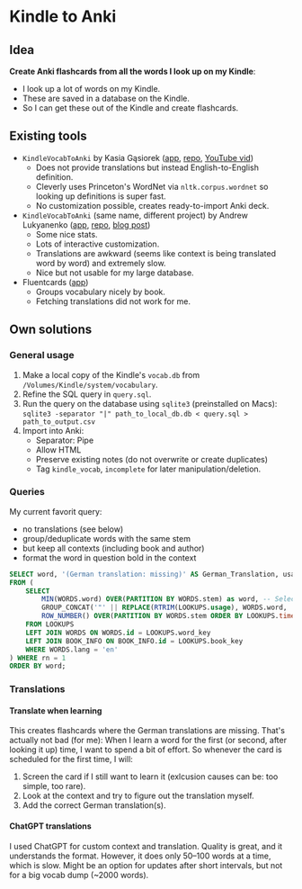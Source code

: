 # Kindle to Anki

## Idea

__Create Anki flashcards from all the words I look up on my Kindle__:
- I look up a lot of words on my Kindle.
- These are saved in a database on the Kindle.
- So I can get these out of the Kindle and create flashcards.

## Existing tools

- `KindleVocabToAnki` by Kasia Gąsiorek ([app](https://kindle-vocab-to-anki.vercel.app/), [repo](https://github.com/hebiscus/KindleVocabToAnki), [YouTube vid](https://www.youtube.com/watch?v=oYFIydvBSEk))
    - Does not provide translations but instead English-to-English definition.
    - Cleverly uses Princeton's WordNet via `nltk.corpus.wordnet` so looking up definitions is super fast.
    - No customization possible, creates ready-to-import Anki deck.
- `KindleVocabToAnki` (same name, different project) by Andrew Lukyanenko ([app](https://kindlevocabtoanki.streamlit.app/), [repo](https://github.com/Erlemar/KindleVocabToAnki), [blog post](https://artgor.medium.com/kindlevocabtoanki-app-importing-words-from-your-kindle-to-anki-for-language-learning-40e062bfc04e))
    - Some nice stats.
    - Lots of interactive customization.
    - Translations are awkward (seems like context is being translated word by word) and extremely slow.
    - Nice but not usable for my large database.
- Fluentcards ([app](https://fluentcards.com/kindle))
    - Groups vocabulary nicely by book.
    - Fetching translations did not work for me.

## Own solutions

### General usage

1. Make a local copy of the Kindle's `vocab.db` from `/Volumes/Kindle/system/vocabulary`.
2. Refine the SQL query in `query.sql`.
3. Run the query on the database using `sqlite3` (preinstalled on Macs): `sqlite3 -separator "|" path_to_local_db.db < query.sql > path_to_output.csv`
4. Import into Anki:
    - Separator: Pipe
    - Allow HTML
    - Preserve existing notes (do not overwrite or create duplicates)
    - Tag `kindle_vocab`, `incomplete` for later manipulation/deletion.

### Queries

My current favorit query:
- no translations (see below)
- group/deduplicate words with the same stem
- but keep all contexts (including book and author)
- format the word in question bold in the context

```sql
SELECT word, '(German translation: missing)' AS German_Translation, usages
FROM (
    SELECT
        MIN(WORDS.word) OVER(PARTITION BY WORDS.stem) as word, -- Select the first word for each stem
        GROUP_CONCAT('"' || REPLACE(RTRIM(LOOKUPS.usage), WORDS.word, '<b>' || WORDS.word || '</b>') || '" (' || BOOK_INFO.authors || ': ' || BOOK_INFO.title || ')', '<br>') OVER(PARTITION BY WORDS.stem) as usages, -- Concatenate all usages for the same stem
        ROW_NUMBER() OVER(PARTITION BY WORDS.stem ORDER BY LOOKUPS.timestamp) as rn -- For selecting the first row per stem group
    FROM LOOKUPS
    LEFT JOIN WORDS ON WORDS.id = LOOKUPS.word_key
    LEFT JOIN BOOK_INFO ON BOOK_INFO.id = LOOKUPS.book_key
    WHERE WORDS.lang = 'en'
) WHERE rn = 1
ORDER BY word;
```

### Translations

#### Translate when learning

This creates flashcards where the German translations are missing. That's actually not bad (for me): When I learn a word for the first (or second, after looking it up) time, I want to spend a bit of effort. So whenever the card is scheduled for the first time, I will:
1. Screen the card if I still want to learn it (exlcusion causes can be: too simple, too rare).
2. Look at the context and try to figure out the translation myself.
3. Add the correct German translation(s).

#### ChatGPT translations

I used ChatGPT for custom context and translation. Quality is great, and it understands the format. However, it does only 50–100 words at a time, which is slow. Might be an option for updates after short intervals, but not for a big vocab dump (~2000 words).